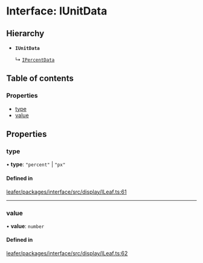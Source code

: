 # Interface: IUnitData

## Hierarchy

- **`IUnitData`**

  ↳ [`IPercentData`](IPercentData.md)

## Table of contents

### Properties

- [type](IUnitData.md#type)
- [value](IUnitData.md#value)

## Properties

### type

• **type**: ``"percent"`` \| ``"px"``

#### Defined in

[leafer/packages/interface/src/display/ILeaf.ts:61](https://github.com/leaferjs/leafer/blob/4821e21/packages/interface/src/display/ILeaf.ts#L61)

___

### value

• **value**: `number`

#### Defined in

[leafer/packages/interface/src/display/ILeaf.ts:62](https://github.com/leaferjs/leafer/blob/4821e21/packages/interface/src/display/ILeaf.ts#L62)
